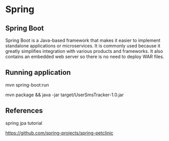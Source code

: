 # Spring

## Spring Boot

Spring Boot is a Java-based framework that makes it easier to implement standalone applications or microservices. It is commonly used because it greatly simplifies integration with various products and frameworks. It also contains an embedded web server so there is no need to deploy WAR files.

## Running application

mvn spring-boot:run

mvn package && java -jar target/UserSmsTracker-1.0.jar

## References

spring jpa tutorial

https://github.com/spring-projects/spring-petclinic
